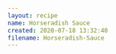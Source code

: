 ```yaml
---
layout: recipe
name: Horseradish Sauce
created: 2020-07-18 13:32:40
filename: Horseradish-Sauce
---
```

